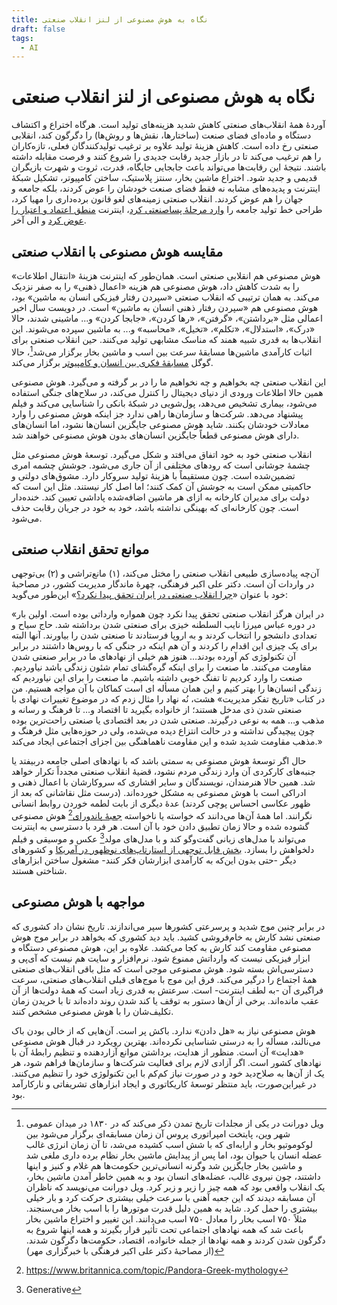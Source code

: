 ```yaml
---
title: نگاه به هوش مصنوعی از لنز انقلاب صنعتی
draft: false
tags:
  - AI
---
```

# نگاه به هوش مصنوعی از لنز انقلاب صنعتی

آوردهٔ همهٔ انقلاب‌های صنعتی کاهش شدید هزینه‌های تولید است. هرگاه اختراع و اکتشاف دستگاه و ماده‌ای فضای صنعت (ساختارها، نقش‌ها و روش‌ها) را دگرگون کند، انقلابی صنعتی رخ داده است. کاهش هزینهٔ تولید علاوه بر ترغیب تولیدکنندگان فعلی، تازه‌کاران را هم ترغیب می‌کند تا در بازار جدید رقابت جدیدی را شروع کنند و فرصت مقابله داشته باشند. نتیجهٔ این رقابت‌ها می‌تواند باعث جابجایی جایگاه، قدرت، ثروت و شهرت بازیگران قدیمی و جدید شود. اختراع ماشین بخار، سنتز پلاستیک، ساختن کامپیوتر، تشکیل شبکهٔ اینترنت و پدیده‌های مشابه نه فقط فضای صنعت خودشان را عوض کردند، بلکه جامعه و جهان را هم عوض کردند. انقلاب صنعتی زمینه‌های لغو قانون برده‌داری را مهیا کرد، طراحی خط تولید جامعه را [وارد مرحلهٔ پساصنعتی کرد](https://tetra.ir/%D9%86%D9%87%D8%A7%D8%AF%D9%86-%D9%86%D8%B8%D8%B1%DB%8C%D9%87%D9%94-%D9%86%D9%87%D8%A7%D8%AF-%D9%86%D9%87%D8%A7%D8%AF%DA%AF%D8%B1%D8%A7%DB%8C%DB%8C%D8%8C-%D8%B3%D8%A7%D8%B2%D9%85%D8%A7%D9%86-%D9%88/#change)، اینترنت [منطق اعتماد و اعتبار را عوض کرد](https://www.ted.com/talks/rachel_botsman_we_ve_stopped_trusting_institutions_and_started_trusting_strangers) و الی آخر.

## مقایسه هوش مصنوعی با انقلاب صنعتی

هوش مصنوعی هم انقلابی صنعتی است. همان‌طور که اینترنت هزینهٔ «انتقال اطلاعات» را به شدت کاهش داد، هوش مصنوعی هم هزینه «اعمال ذهنی» را به صفر نزدیک می‌کند. به همان ترتیبی که انقلاب صنعتی «سپردن رفتار فیزیکی انسان به ماشین» بود، هوش مصنوعی هم «سپردن رفتار ذهنی انسان به ماشین» است. در دویست سال اخیر اعمالی مثل «برداشتن»، «گرفتن»، «رها کردن»، «جابجا کردن» و... ماشینی شدند، حالا «درک»، «استدلال»، «تکلم»، «تخیل»، «محاسبه» و... به ماشین سپرده می‌شوند. این انقلاب‌ها به قدری شبیه همند که مناسک مشابهی تولید می‌کنند. حین انقلاب صنعتی برای اثبات کارآمدی ماشین‌ها مسابقهٔ سرعت بین اسب و ماشین بخار برگزار می‌شد[^1]، حالا گوگل [مسابقهٔ فکری بین انسان و کامپیوتر](https://www.youtube.com/watch?v=WXuK6gekU1Y) برگزار می‌کند.

این انقلاب صنعتی چه بخواهیم و چه نخواهیم ما را در بر گرفته و می‌گیرد. هوش مصنوعی همین حالا اطلاعات ورودی از دنیای دیجیتال را کنترل می‌کند، در سلاح‌های جنگی استفاده می‌شود، بیماری تشخیص می‌دهد، پول‌شویی در شبکهٔ بانکی را شناسایی می‌کند و فیلم پیشنهاد می‌دهد. شرکت‌ها و سازمان‌ها راهی ندارد جز اینکه هوش مصنوعی را وارد معادلات خودشان بکنند. شاید هوش مصنوعی جایگزین انسان‌ها نشود، اما انسان‌های دارای هوش مصنوعی قطعاً جایگزین انسان‌های بدون هوش مصنوعی خواهند شد.

انقلاب صنعتی خود به خود اتفاق می‌افتد و شکل می‌گیرد. توسعهٔ هوش مصنوعی مثل چشمهٔ جوشانی است که رودهای مختلفی از آن جاری می‌شود. جوشش چشمه امری تضمین‌شده است. چون مستقیماً با هزینهٔ تولید سروکار دارد. مشوق‌های دولتی و حاکمیتی ممکن است به جوشش آن کمک کنند؛ اما اصل کار نیستند. مثل این است که دولت برای مدیران کارخانه به ازای هر ماشین اضافه‌شده پاداشی تعیین کند. خنده‌دار است. چون کارخانه‌ای که بهینگی نداشته باشد، خود به خود در جریان رقابت حذف می‌شود.

## موانع تحقق انقلاب صنعتی

آن‌چه پیاده‌سازی طبیعی انقلاب صنعتی را مختل می‌کند، (۱) مانع‌تراشی و (۲) بی‌توجهی در واردات آن است. دکتر علی اکبر فرهنگی، چهرهٔ ماندگار مدیریت کشور، در مصاحبهٔ خود با عنوان «[چرا انقلاب صنعتی در ایران تحقق پیدا نکرد؟](https://www.mehrnews.com/news/4831712/%D8%B5%D9%81%D8%B1-%D8%AA%D8%A7-%D8%B5%D8%AF-%D8%B9%D9%84%D9%85-%D9%85%D8%AF%DB%8C%D8%B1%DB%8C%D8%AA-%DA%86%D8%B1%D8%A7-%D8%A7%D9%86%D9%82%D9%84%D8%A7%D8%A8-%D8%B5%D9%86%D8%B9%D8%AA%DB%8C-%D8%AF%D8%B1-%D8%A7%DB%8C%D8%B1%D8%A7%D9%86-%D8%AA%D8%AD%D9%82%D9%82-%D9%BE%DB%8C%D8%AF%D8%A7-%D9%86%DA%A9%D8%B1%D8%AF)» این‌طور می‌گوید:

«در ایران هرگز انقلاب صنعتی تحقق پیدا نکرد چون همواره وارداتی بوده است. اولین بار در دوره عباس میرزا نایب السلطنه خیزی برای صنعتی شدن برداشته شد. حاج سیاح و تعدادی دانشجو را انتخاب کردند و به اروپا فرستادند تا صنعتی شدن را بیاورند. آنها البته برای یک چیزی این اقدام را کردند و آن هم اینکه در جنگی که با روس‌ها داشتند در برابر آن تکنولوژی کم آورده بودند… هنوز هم خیلی از نهادهای ما در برابر صنعتی شدن مقاومت می‌کنند. ما صنعت را برای اینکه گره‌گشای تمام شئون زندگی باشد نیاوردیم. صنعت را وارد کردیم تا تفنگ خوبی داشته باشیم. ما صنعت را برای این نیاوردیم که زندگی انسان‌ها را بهتر کنیم و این همان مسأله ای است کماکان با آن مواجه هستیم. من در کتاب «تاریخ تفکر مدیریت» هشت، نُه نهاد را مثال زدم که در موضوع تغییرات نهادی با صنعتی شدن ذی مدخل هستند؛ از خانواده بگیرید تا اقتصاد و… تا فرهنگ و رسانه و مذهب و… همه به نوعی درگیرند. صنعتی شدن در بعد اقتصادی یا صنعتی راحت‌ترین بوده چون پیچیدگی نداشته و در حالت انتزاع دیده می‌شده، ولی در حوزه‌هایی مثل فرهنگ و مذهب مقاومت شدید شده و این مقاومت ناهماهنگی بین اجزای اجتماعی ایجاد می‌کند.»

حال اگر توسعهٔ هوش مصنوعی به سمتی باشد که با نهادهای اصلی جامعه دربیفتد یا جنبه‌های کارکردی آن وارد زندگی مردم نشود، قضیهٔ انقلاب صنعتی مجدداً تکرار خواهد شد. همین حالا هنرمندان، نویسندگان و سایر اقشاری که سروکارشان با اعمال ذهنی و ادراکی است با هوش مصنوعی به مشکل خورده‌اند. (درست مثل نقاشانی که بعد از ظهور عکاسی احساس پوچی کردند) عدهٔ دیگری از بابت لطمه خوردن روابط انسانی نگرانند. اما همهٔ آن‌ها می‌دانند که خواسته یا ناخواسته [جعبهٔ پاندورای](https://en.wikipedia.org/wiki/Pandora%27s_box)[^2] هوش مصنوعی گشوده شده و حالا زمان تطبیق دادن خود با آن است. هر فرد با دسترسی به اینترنت می‌تواند با مدل‌های زبانی گفت‌وگو کند و با مدل‌های مولد[^3] عکس و موسیقی و فیلم دلخواهش را بسازد. [بخش قابل توجهی از استارتاپ‌های نوظهور در آمریکا](https://techcrunch.com/2023/04/08/ycs-latest-batch-sure-was-a-lot-of-maybe-ai-can-do-this/) و کشورهای دیگر -حتی بدون این‌که به کارآمدی ابزارشان فکر کنند- مشغول ساختن ابزارهای شناختی هستند.

## مواجهه با هوش مصنوعی

در برابر چنین موج شدید و پرسرعتی کشورها سپر می‌اندازند. تاریخ نشان داد کشوری که صنعتی نشد کارش به خام‌فروشی کشید. باید دید کشوری که بخواهد در برابر موج هوش مصنوعی مقاومت کند کارش به کجا می‌کشد. علاوه بر این، هوش مصنوعی دستگاه و ابزار فیزیکی نیست که وارداتش ممنوع شود. نرم‌افزار و سایت هم نیست که آی‌پی و دسترسی‌اش بسته شود. هوش مصنوعی موجی است که مثل باقی انقلاب‌های صنعتی همهٔ اجتماع را درگیر می‌کند. فرق این موج با موج‌های قبلی انقلاب‌های صنعتی، سرعت فراگیری آن -به لطف اینترنت- است. سرعتش به قدری زیاد است که همهٔ دولت‌ها از آن عقب مانده‌اند. برخی از آن‌ها دستور به توقف یا کند شدن روند داده‌اند تا با خریدن زمان تکلیف‌شان را با هوش مصنوعی مشخص کنند.

هوش مصنوعی نیاز به «هل دادن» ندارد. باکش پر است. آن‌هایی که از خالی بودن باک می‌نالند، مسأله را به درستی شناسایی نکرده‌اند. بهترین رویکرد در قبال هوش مصنوعی «هدایت» آن است. منظور از هدایت، برداشتن موانع آزاردهنده و تنظیم رابطهٔ آن با نهادهای کشور است. اگر آزادی لازم برای فعالیت شرکت‌ها و سازمان‌ها فراهم شود، هر یک از آن‌ها به صلاح‌دید خود و در صورت نیاز کم‌کم با این تکنولوژی خود را تنظیم می‌کنند. در غیراین‌صورت، باید منتظر توسعهٔ کاریکاتوری و ایجاد ابزارهای تشریفاتی و نارکارآمد بود.


[^1]:  ویل دورانت در یکی از مجلدات تاریخ تمدن ذکر می‌کند که در ۱۸۳۰ در میدان عمومی شهر وین، پایتخت امپراتوری پروس آن زمان مسابقه‌ای برگزار می‌شود بین لوکوموتیو بخار و ارابه‌ای که با شش اسب کشیده می‌شد، تا آن زمان انرژی غالب عضله انسان یا حیوان بود، اما پس از پیدایش ماشین بخار نظام برده داری ملغی شد و ماشین بخار جایگزین شد وگرنه انسانی‌ترین حکومت‌ها هم غلام و کنیز و اینها داشتند، چون نیروی غالب، عضله‌های انسان بود و به همین خاطر آمدن ماشین بخار، یک انقلاب واقعی بود که همه چیز را زیر و زبر کرد. ویل دورانت می‌نویسد که ناظران آن مسابقه دیدند که این جعبه آهنی با سرعت خیلی بیشتری حرکت کرد و بار خیلی بیشتری را حمل کرد. شاید به همین دلیل قدرت موتورها را با اسب بخار می‌سنجند. مثلاً ۷۵۰ اسب بخار را معادل ۷۵۰ اسب می‌دانند. این تغییر و اختراع ماشین بخار باعث شد که همه نهادهای اجتماعی تحت تأثیر قرار بگیرند و همه اینها شروع به دگرگون شدن کردند و همه نهادها از جمله خانواده، اقتصاد، حکومت‌ها دگرگون شدند. (از مصاحبهٔ دکتر علی اکبر فرهنگی با خبرگزاری مهر)
[^2]: https://www.britannica.com/topic/Pandora-Greek-mythology
[^3]: Generative

